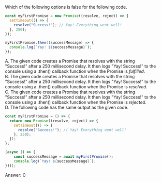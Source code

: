 Which of the following options is false for the following code.

```js
const myFirstPromise = new Promise((resolve, reject) => {
  setTimeout(() => {
    resolve("Success!"); // Yay! Everything went well!
  }, 250);
});

myFirstPromise.then((successMessage) => {
  console.log(`Yay! ${successMessage}`);
});
```


A. The given code creates a Promise that resolves with the string "Success!" after a 250 millisecond delay. It then logs "Yay! Success!" to the console using a .then() callback function when the Promise is *fulfilled*.  
B. The given code creates a Promise that resolves with the string "Success!" after a 250 millisecond delay. It then logs "Yay! Success!" to the console using a .then() callback function when the Promise is *resolved*.  
C. The given code creates a Promise that resolves with the string "Success!" after a 250 millisecond delay. It then logs "Yay! Success!" to the console using a .then() callback function when the Promise is *rejected*.  
D. The following code has the same output as the given code.
```js
const myFirstPromise = () => {
  return new Promise((resolve, reject) => {
    setTimeout(() => {
      resolve("Success!"); // Yay! Everything went well!
    }, 250);
  });
};

(async () => {
    const successMessage = await myFirstPromise();
    console.log(`Yay! ${successMessage}`);
})();

```


Answer: C




